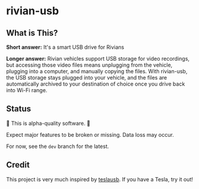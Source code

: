 # rivian-usb

## What is This?

**Short answer:** It's a smart USB drive for Rivians

**Longer answer:** Rivian vehicles support USB storage for video recordings, but
accessing those video files means unplugging from the vehicle, plugging into a
computer, and manually copying the files. With rivian-usb, the USB storage stays
plugged into your vehicle, and the files are automatically archived to your
destination of choice once you drive back into Wi-Fi range.

## Status

:rotating_light: This is alpha-quality software. :rotating_light:

Expect major features to be broken or missing. Data loss may occur.

For now, see the `dev` branch for the latest.

## Credit

This project is very much inspired by [teslausb][1]. If you have a Tesla, try
it out!


[1]: https://github.com/marcone/teslausb
